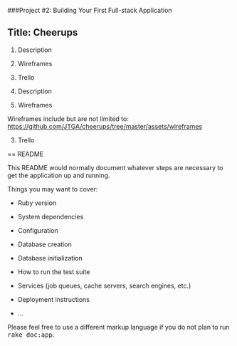 ###Project #2: Building Your First Full-stack Application

## Title: Cheerups

1.  Description
2.  Wireframes
3.  Trello



1.  Description

2.  Wireframes

Wireframes include but are not limited to: 
https://github.com/JTGA/cheerups/tree/master/assets/wireframes

3.  Trello





















== README

This README would normally document whatever steps are necessary to get the
application up and running.

Things you may want to cover:

* Ruby version

* System dependencies

* Configuration

* Database creation

* Database initialization

* How to run the test suite

* Services (job queues, cache servers, search engines, etc.)

* Deployment instructions

* ...


Please feel free to use a different markup language if you do not plan to run
<tt>rake doc:app</tt>.
